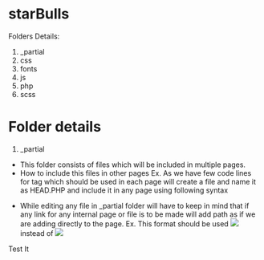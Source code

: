 # starBulls

Folders Details:
1. _partial
2. css
3. fonts
4. js
5. php
6. scss

# Folder details
1. _partial
- This folder consists of files which will be included in multiple pages.
- How to include this files in other pages 
Ex. As we have few code lines for <HEAD> tag which should be used in each page will create a file and name it as HEAD.PHP and include it in any page using following syntax
<?php include '_partial/head.php' ?>
- While editing any file in _partial folder will have to keep in mind that if any link for any internal page or file is to be made will add path as if we are adding directly to the page. 
Ex. This format should be used <img src="img/imageName.extension" /> instead of <img src="../img/imageName.extension" />

Test It
